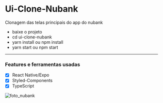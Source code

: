 # Ui-Clone-Nubank
Clonagem das telas principais do app do nubank

- baixe o projeto
- cd ui-clone-nubank
- yarn install ou npm install
- yarn start ou npm start

<hr />

### Features e ferramentas usadas

- [x] React Native/Expo
- [x] Styled-Components
- [x] TypeScript

![foto_nubank](https://user-images.githubusercontent.com/55901431/99760353-4ab7f280-2ad2-11eb-9026-716864b93784.jpg)
